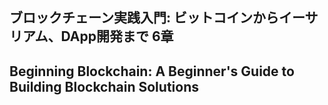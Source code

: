 ## ブロックチェーン実践入門: ビットコインからイーサリアム、DApp開発まで 6章
## Beginning Blockchain: A Beginner's Guide to Building Blockchain Solutions
